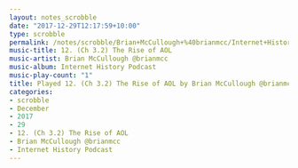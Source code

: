 ```yaml
---
layout: notes_scrobble
date: "2017-12-29T12:17:59+10:00"
type: scrobble
permalink: /notes/scrobble/Brian+McCullough+%40brianmcc/Internet+History+Podcast/e2cbfb403910b00610d03ec7f9629a7b64932d16.html
music-title: 12. (Ch 3.2) The Rise of AOL
music-artist: Brian McCullough @brianmcc
music-album: Internet History Podcast
music-play-count: "1"
title: Played 12. (Ch 3.2) The Rise of AOL by Brian McCullough @brianmcc
categories:
- scrobble
- December
- 2017
- 29
- 12. (Ch 3.2) The Rise of AOL
- Brian McCullough @brianmcc
- Internet History Podcast
---
```

